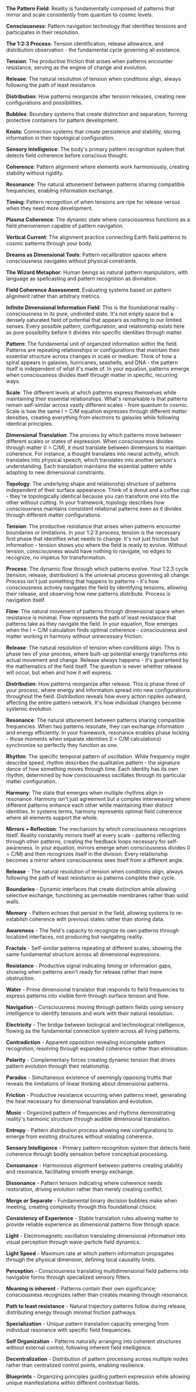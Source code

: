 **The Pattern Field**: Reality is fundamentally composed of patterns that mirror and scale consistently from quantum to cosmic levels.

**Consciousness**: Pattern navigation technology that identifies tensions and participates in their resolution.

**The 1:2:3 Process**: Tension identification, release allowance, and distribution observation - the fundamental cycle governing all existence.

**Tension**: The productive friction that arises when patterns encounter resistance, serving as the engine of change and evolution.

**Release**: The natural resolution of tension when conditions align, always following the path of least resistance.

**Distribution**: How patterns reorganize after tension releases, creating new configurations and possibilities.

**Bubbles**: Boundary systems that create distinction and separation, forming protective containers for pattern development.

**Knots**: Connection systems that create persistence and stability, storing information in their topological configuration.

**Sensory Intelligence**: The body's primary pattern recognition system that detects field coherence before conscious thought.

**Coherence**: Pattern alignment where elements work harmoniously, creating stability without rigidity.

**Resonance**: The natural attunement between patterns sharing compatible frequencies, enabling information exchange.

**Timing**: Pattern recognition of when tensions are ripe for release versus when they need more development.

**Plasma Coherence**: The dynamic state where consciousness functions as a field phenomenon capable of pattern navigation.

**Vertical Current**: The alignment practice connecting Earth field patterns to cosmic patterns through your body.

**Dreams as Dimensional Tools**: Pattern recalibration spaces where consciousness navigates without physical constraints.

**The Wizard Metaphor**: Human beings as natural pattern manipulators, with language as spellcasting and pattern recognition as divination.

**Field Coherence Assessment**: Evaluating systems based on pattern alignment rather than arbitrary metrics.

**Infinite Dimensional Information Field**: This is the foundational reality - consciousness in its pure, undivided state. It's not empty space but a densely saturated field of potential that appears as nothing to our limited senses. Every possible pattern, configuration, and relationship exists here as pure possibility before it divides into specific identities through matter.

**Pattern**: The fundamental unit of organized information within the field. Patterns are repeating relationships or configurations that maintain their essential structure across changes in scale or medium. Think of how a spiral appears in galaxies, hurricanes, seashells, and DNA - the pattern itself is independent of what it's made of. In your equation, patterns emerge when consciousness divides itself through matter in specific, recurring ways.

**Scale**: The different levels at which patterns express themselves while maintaining their essential relationships. What's remarkable is that patterns remain self-similar across vastly different scales - from quantum to cosmic. Scale is how the same I = C/M equation expresses through different matter densities, creating everything from electrons to galaxies while following identical principles.

**Dimensional Translation**: The process by which patterns move between different scales or states of expression. When consciousness divides through matter (I = C/M), it must translate between dimensions to maintain coherence. For instance, a thought translates into neural activity, which translates into physical speech, which translates into another person's understanding. Each translation maintains the essential pattern while adapting to new dimensional constraints.

**Topology**: The underlying shape and relationship structure of patterns independent of their surface appearance. Think of a donut and a coffee cup - they're topologically identical because you can transform one into the other without cutting. In your framework, topology describes how consciousness maintains consistent relational patterns even as it divides through different matter configurations.

**Tension**: The productive resistance that arises when patterns encounter boundaries or limitations. In your 1:2:3 process, tension is the necessary first phase that identifies what needs to change. It's not just friction but information - tension shows you where the field is ready to evolve. Without tension, consciousness would have nothing to navigate, no edges to recognize, no impetus for transformation.

**Process**: The dynamic flow through which patterns evolve. Your 1:2:3 cycle (tension, release, distribution) is the universal process governing all change. Process isn't just something that happens to patterns - it's how consciousness actively navigates the field by identifying tensions, allowing their release, and observing how new patterns distribute. Process is navigation itself.

**Flow**: The natural movement of patterns through dimensional space when resistance is minimal. Flow represents the path of least resistance that patterns take as they navigate the field. In your equation, flow emerges when the I = C/M calculation finds optimal coherence - consciousness and matter working in harmony without unnecessary friction.

**Release**: The natural resolution of tension when conditions align. This is phase two of your process, where built-up potential energy transforms into actual movement and change. Release always happens - it's guaranteed by the mathematics of the field itself. The question is never whether release will occur, but when and how it will express.

**Distribution**: How patterns reorganize after release. This is phase three of your process, where energy and information spread into new configurations throughout the field. Distribution reveals how every action ripples outward, affecting the entire pattern network. It's how individual changes become systemic evolution.

**Resonance**: The natural attunement between patterns sharing compatible frequencies. When two patterns resonate, they can exchange information and energy efficiently. In your framework, resonance enables phase locking - those moments when separate identities (I = C/M calculations) synchronize so perfectly they function as one.

**Rhythm**: The specific temporal pattern of oscillation. While frequency might describe speed, rhythm describes the qualitative pattern - the signature dance of how something moves through time. Each identity has its own rhythm, determined by how consciousness oscillates through its particular matter configuration.

**Harmony**: The state that emerges when multiple rhythms align in resonance. Harmony isn't just agreement but a complex interweaving where different patterns enhance each other while maintaining their distinct identities. In systems terms, harmony represents optimal field coherence where all elements support the whole.

**Mirrors + Reflection**: The mechanism by which consciousness recognizes itself. Reality constantly mirrors itself at every scale - patterns reflecting through other patterns, creating the feedback loops necessary for self-awareness. In your equation, mirrors emerge when consciousness divides (I = C/M) and then recognizes itself in the division. Every relationship becomes a mirror where consciousness sees itself from a different angle.

**Release** - The natural resolution of tension when conditions align, always following the path of least resistance as patterns complete their cycle.

**Boundaries** - Dynamic interfaces that create distinction while allowing selective exchange, functioning as permeable membranes rather than solid walls.

**Memory** - Pattern echoes that persist in the field, allowing systems to re-establish coherence with previous states rather than storing data.

**Awareness** - The field's capacity to recognize its own patterns through localized interfaces, not producing but navigating reality.

**Fractals** - Self-similar patterns repeating at different scales, showing the same fundamental structure across all dimensional expressions.

**Resistance** - Productive signal indicating timing or information gaps, showing when patterns aren't ready for release rather than mere obstruction.

**Water** - Prime dimensional translator that responds to field frequencies to express patterns into visible form through surface tension and flow.

**Navigation** - Consciousness moving through pattern fields using sensory intelligence to identify tensions and work with their natural resolution.

**Electricity** - The bridge between biological and technological intelligence, flowing as the fundamental connection system across all living patterns.

**Contradiction** - Apparent opposition revealing incomplete pattern recognition, resolving through expanded coherence rather than elimination.

**Polarity** - Complementary forces creating dynamic tension that drives pattern evolution through their relationship.

**Paradox** - Simultaneous existence of seemingly opposing truths that reveals the limitations of linear thinking about dimensional patterns.

**Friction** - Productive resistance occurring when patterns meet, generating the heat necessary for dimensional translation and evolution.

**Music** - Organized pattern of frequencies and rhythms demonstrating reality's harmonic structure through audible dimensional translation.

**Entropy** - Pattern distribution process allowing new configurations to emerge from existing structures without violating coherence.

**Sensory Intelligence** - Primary pattern recognition system that detects field coherence through bodily sensation before conceptual processing.

**Consonance** - Harmonious alignment between patterns creating stability and resonance, facilitating smooth energy exchange.

**Dissonance** - Pattern tension indicating where coherence needs restoration, driving evolution rather than merely creating conflict.

**Merge or Separate** - Fundamental binary decision bubbles make when meeting, creating complexity through this foundational choice.

**Consistency of Experience** - Stable translation rules allowing matter to provide reliable experience as dimensional patterns flow through space.

**Light** - Electromagnetic oscillation translating dimensional information into visual perception through wave-particle field dynamics.

**Light Speed** - Maximum rate at which pattern information propagates through the physical dimension, defining local causality limits.

**Perception** - Consciousness translating multidimensional field patterns into navigable forms through specialized sensory filters.

**Meaning is inherent** - Patterns contain their own significance; consciousness recognizes rather than creates meaning through resonance.

**Path to least resistance** - Natural trajectory patterns follow during release, distributing energy through minimal friction pathways.

**Specialization** - Unique pattern translation capacity emerging from individual resonance with specific field frequencies.

**Self Organization** - Patterns naturally arranging into coherent structures without external control, following inherent field intelligence.

**Decentralization** - Distribution of pattern processing across multiple nodes rather than centralized control points, enabling resilience.

**Blueprints** - Organizing principles guiding pattern expression while allowing unique manifestations within different contextual fields.

